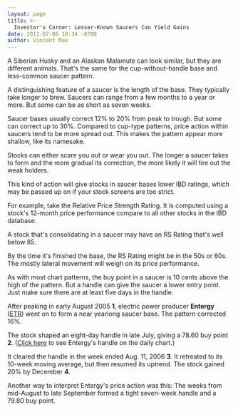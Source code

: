 ```yaml
---
layout: page
title: >-
  Investor's Corner: Lesser-Known Saucers Can Yield Gains
date: 2011-07-06 18:34 -0700
author: Vincent Mao
---
```





A Siberian Husky and an Alaskan Malamute can look similar, but they are different animals. That's the same for the cup-without-handle base and less-common saucer pattern.

  

A distinguishing feature of a saucer is the length of the base. They typically take longer to brew. Saucers can range from a few months to a year or more. But some can be as short as seven weeks.

  

Saucer bases usually correct 12% to 20% from peak to trough. But some can correct up to 30%. Compared to cup-type patterns, price action within saucers tend to be more spread out. This makes the pattern appear more shallow, like its namesake.

  

Stocks can either scare you out or wear you out. The longer a saucer takes to form and the more gradual its correction, the more likely it will tire out the weak holders.

  

This kind of action will give stocks in saucer bases lower IBD ratings, which may be passed up on if your stock screens are too strict.

  

For example, take the Relative Price Strength Rating. It is computed using a stock's 12-month price performance compare to all other stocks in the IBD database.

  

A stock that's consolidating in a saucer may have an RS Rating that's well below 85.

  

By the time it's finished the base, the RS Rating might be in the 50s or 60s. The mostly lateral movement will weigh on its price performance.

  

As with most chart patterns, the buy point in a saucer is 10 cents above the high of the pattern. But a handle can give the saucer a lower entry point. Just make sure there are at least five days in the handle.

  

After peaking in early August 2005 **1**, electric power producer **Entergy** ([ETR](https://research.investors.com/quote.aspx?symbol=ETR)) went on to form a near yearlong saucer base. The pattern corrected 16%.

  

The stock shaped an eight-day handle in late July, giving a 78.60 buy point **2**. ([Click here](/NewsAndAnalysis/PhotoPopup.aspx?path=WEBpop0707.jpg&docId=577497) to see Entergy's handle on the daily chart.)

  

It cleared the handle in the week ended Aug. 11, 2006 **3**. It retreated to its 10-week moving average, but then resumed its uptrend. The stock gained 20% by December **4**.

  

Another way to interpret Entergy's price action was this: The weeks from mid-August to late September formed a tight seven-week handle and a 79.80 buy point.




